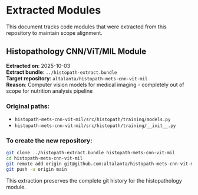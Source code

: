 # Extracted Modules

This document tracks code modules that were extracted from this repository to maintain scope alignment.

## Histopathology CNN/ViT/MIL Module

**Extracted on**: 2025-10-03  
**Extract bundle**: `../histopath-extract.bundle`  
**Target repository**: `altalanta/histopath-mets-cnn-vit-mil`  
**Reason**: Computer vision models for medical imaging - completely out of scope for nutrition analysis pipeline

### Original paths:
- `histopath-mets-cnn-vit-mil/src/histopath/training/models.py`
- `histopath-mets-cnn-vit-mil/src/histopath/training/__init__.py`

### To create the new repository:
```bash
git clone ../histopath-extract.bundle histopath-mets-cnn-vit-mil
cd histopath-mets-cnn-vit-mil
git remote add origin git@github.com:altalanta/histopath-mets-cnn-vit-mil.git
git push -u origin main
```

This extraction preserves the complete git history for the histopathology module.